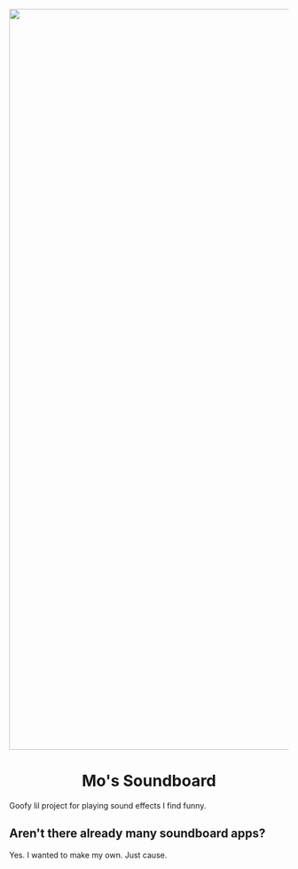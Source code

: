 <p align="center">
    <img width="1334" src="https://github.com/Mohammed532/Mo-s-Soundboard/blob/main/src/app/res/imgs/README.png" alt="Mo's Soundboard Logo">
</p>

<h1 align="center">Mo's Soundboard</h1>

Goofy lil project for playing sound effects I find funny.

## Aren't there already many soundboard apps?

Yes. I wanted to make my own. Just cause.
